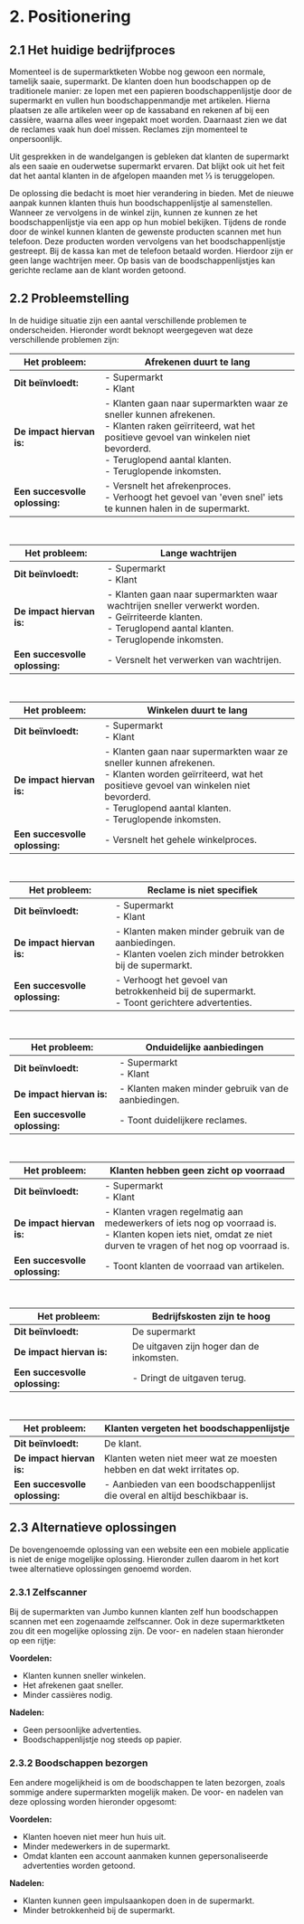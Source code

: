 # 2. Positionering

## 2.1 Het huidige bedrijfproces
Momenteel is de supermarktketen Wobbe nog gewoon een normale, tamelijk saaie, supermarkt. De klanten doen hun boodschappen op de traditionele manier: ze lopen met een papieren boodschappenlijstje door de supermarkt en vullen hun boodschappenmandje met artikelen. Hierna plaatsen ze alle artikelen weer op de kassaband en rekenen af bij een cassière, waarna alles weer ingepakt moet worden. Daarnaast zien we dat de reclames vaak hun doel missen. Reclames zijn momenteel te onpersoonlijk.

Uit gesprekken in de wandelgangen is gebleken dat klanten de supermarkt als een saaie en ouderwetse supermarkt ervaren. Dat blijkt ook uit het feit dat het aantal klanten in de afgelopen maanden met ⅓ is teruggelopen.

De oplossing die bedacht is moet hier verandering in bieden. Met de nieuwe aanpak kunnen klanten thuis hun boodschappenlijstje al samenstellen. Wanneer ze vervolgens in de winkel zijn, kunnen ze kunnen ze het boodschappenlijstje via een app op hun mobiel bekijken. Tijdens de ronde door de winkel kunnen klanten de gewenste producten scannen met hun telefoon. Deze producten worden vervolgens van het boodschappenlijstje gestreept. Bij de kassa kan met de telefoon betaald worden. Hierdoor
zijn er geen lange wachtrijen meer. Op basis van de boodschappenlijstjes kan gerichte reclame aan de klant worden getoond. 

## 2.2 Probleemstelling
In de huidige situatie zijn een aantal verschillende problemen te onderscheiden. Hieronder wordt beknopt weergegeven wat deze verschillende problemen zijn:

| __Het probleem:__              | Afrekenen duurt te lang                                                                                                                                                                                                        |
|--------------------------------|--------------------------------------------------------------------------------------------------------------------------------------------------------------------------------------------------------------------------------|
| __Dit beïnvloedt:__            | - Supermarkt<br />- Klant                                                                                                                                                                                                      |
| __De impact hiervan is:__      | - Klanten gaan naar supermarkten waar ze sneller kunnen afrekenen. <br />- Klanten raken geïrriteerd, wat het positieve gevoel van winkelen niet bevorderd.<br />- Teruglopend aantal klanten.<br />- Teruglopende inkomsten. |
| __Een succesvolle oplossing:__ | - Versnelt het afrekenproces.<br />- Verhoogt het gevoel van 'even snel' iets te kunnen halen in de supermarkt.                                                                                                                |

<br />

| __Het probleem:__              | Lange wachtrijen                                                                                                                                                         |
|--------------------------------|--------------------------------------------------------------------------------------------------------------------------------------------------------------------------|
| __Dit beïnvloedt:__            | - Supermarkt<br />- Klant                                                                                                                                                |
| __De impact hiervan is:__      | - Klanten gaan naar supermarkten waar wachtrijen sneller verwerkt worden.<br />- Geïrriteerde klanten.<br />- Teruglopend aantal klanten.<br />- Teruglopende inkomsten. |
| __Een succesvolle oplossing:__ | - Versnelt het verwerken van wachtrijen.                                                                                                                                 |

<br />

| __Het probleem:__              | Winkelen duurt te lang                                                                                                                                                                                                         |
|--------------------------------|--------------------------------------------------------------------------------------------------------------------------------------------------------------------------------------------------------------------------------|
| __Dit beïnvloedt:__            | - Supermarkt<br />- Klant                                                                                                                                                                                                      |
| __De impact hiervan is:__      | - Klanten gaan naar supermarkten waar ze sneller kunnen afrekenen. <br />- Klanten worden geïrriteerd, wat het positieve gevoel van winkelen niet bevorderd.<br />- Teruglopend aantal klanten.<br />- Teruglopende inkomsten. |
| __Een succesvolle oplossing:__ | - Versnelt het gehele winkelproces.                                                                                                                                                                                            |

<br />

| __Het probleem:__              | Reclame is niet specifiek                                                                                          |
|--------------------------------|--------------------------------------------------------------------------------------------------------------------|
| __Dit beïnvloedt:__            | - Supermarkt<br />- Klant                                                                                          |
| __De impact hiervan is:__      | - Klanten maken minder gebruik van de aanbiedingen.<br />- Klanten voelen zich minder betrokken bij de supermarkt. |
| __Een succesvolle oplossing:__ | - Verhoogt het gevoel van betrokkenheid bij de supermarkt.<br />- Toont gerichtere advertenties.                   |

<br />

| __Het probleem:__              | Onduidelijke aanbiedingen                           |
|--------------------------------|-----------------------------------------------------|
| __Dit beïnvloedt:__            | - Supermarkt<br />- Klant                           |
| __De impact hiervan is:__      | - Klanten maken minder gebruik van de aanbiedingen. |
| __Een succesvolle oplossing:__ | - Toont duidelijkere reclames.                      |

<br />

| __Het probleem:__              | Klanten hebben geen zicht op voorraad                                                                                                                             |
|--------------------------------|-------------------------------------------------------------------------------------------------------------------------------------------------------------------|
| __Dit beïnvloedt:__            | - Supermarkt<br />- Klant                                                                                                                                         |
| __De impact hiervan is:__      | - Klanten vragen regelmatig aan medewerkers of iets nog op voorraad is.<br />- Klanten kopen iets niet, omdat ze niet durven te vragen of het nog op voorraad is. |
| __Een succesvolle oplossing:__ | - Toont klanten de voorraad van artikelen.                                                                                                                        |

<br />

| __Het probleem:__              | Bedrijfskosten zijn te hoog              |
|--------------------------------|------------------------------------------|
| __Dit beïnvloedt:__            | De supermarkt                            |
| __De impact hiervan is:__      | De uitgaven zijn hoger dan de inkomsten. |
| __Een succesvolle oplossing:__ | - Dringt de uitgaven terug.              |

<br />

| __Het probleem:__              | Klanten vergeten het boodschappenlijstje                                   |
|--------------------------------|----------------------------------------------------------------------------|
| __Dit beïnvloedt:__            | De klant.                                                                  |
| __De impact hiervan is:__      | Klanten weten niet meer wat ze moesten hebben en dat wekt irritates op.    |
| __Een succesvolle oplossing:__ | - Aanbieden van een boodschappenlijst die overal en altijd beschikbaar is. |

## 2.3 Alternatieve oplossingen
De bovengenoemde oplossing van een website een een mobiele applicatie is niet de enige mogelijke oplossing. Hieronder zullen daarom in het kort twee alternatieve oplossingen genoemd worden.

### 2.3.1 Zelfscanner 
Bij de supermarkten van Jumbo kunnen klanten zelf hun boodschappen scannen met een zogenaamde zelfscanner. Ook in deze supermarktketen zou dit een mogelijke oplossing zijn. De voor- en nadelen staan hieronder op een rijtje:

__Voordelen:__
- Klanten kunnen sneller winkelen.
- Het afrekenen gaat sneller.
- Minder cassières nodig.

__Nadelen:__
- Geen persoonlijke advertenties.
- Boodschappenlijstje nog steeds op papier.

### 2.3.2 Boodschappen bezorgen
Een andere mogelijkheid is om de boodschappen te laten bezorgen, zoals sommige andere supermarkten mogelijk maken. De voor- en nadelen van deze oplossing worden hieronder opgesomt:

__Voordelen:__
- Klanten hoeven niet meer hun huis uit.
- Minder medewerkers in de supermarkt.
- Omdat klanten een account aanmaken kunnen gepersonaliseerde advertenties worden getoond.

__Nadelen:__
- Klanten kunnen geen impulsaankopen doen in de supermarkt.
- Minder betrokkenheid bij de supermarkt.
